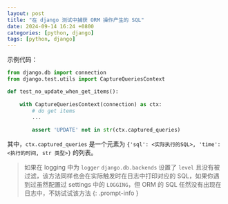 ```yaml
---
layout: post
title: "在 django 测试中捕获 ORM 操作产生的 SQL"
date: 2024-09-14 16:24 +0800
categories: [python, django]
tags: [python, django]
---
```




示例代码：

```python
from django.db import connection
from django.test.utils import CaptureQueriesContext

def test_no_update_when_get_items():
    
    with CaptureQueriesContext(connection) as ctx:
        # do get items
        ...
        
        assert 'UPDATE' not in str(ctx.captured_queries)

```



其中，`ctx.captured_queries` 是一个元素为 `{'sql': <实际执行的SQL>, 'time': <执行的时间, str 类型>}` 的列表。



> 如果在 logging 中为 `logger` `django.db.backends` 设置了 `level` 且没有被过滤，该方法同样也会在实际触发时在日志中打印对应的 SQL，如果你遇到过虽然配置过 settings 中的 `LOGGING`，但 ORM 的 SQL 任然没有出现在日志中，不妨试试该方法
{: .prompt-info }

